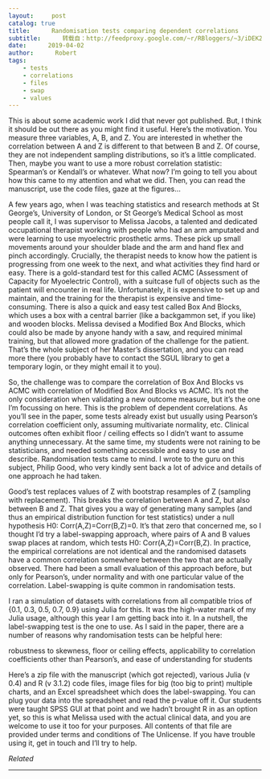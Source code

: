 ```yaml
---
layout:     post
catalog: true
title:      Randomisation tests comparing dependent correlations
subtitle:      转载自：http://feedproxy.google.com/~r/RBloggers/~3/iDEK2GXcQn8/
date:      2019-04-02
author:      Robert
tags:
    - tests
    - correlations
    - files
    - swap
    - values
---
```






This is about some academic work I did that never got published. But, I think it should be out there as you might find it useful. Here’s the motivation. You measure three variables, A, B, and Z. You are interested in whether the correlation between A and Z is different to that between B and Z. Of course, they are not independent sampling distributions, so it’s a little complicated. Then, maybe you want to use a more robust correlation statistic: Spearman’s or Kendall’s or whatever. What now? I’m going to tell you about how this came to my attention and what we did. Then, you can read the manuscript, use the code files, gaze at the figures…

A few years ago, when I was teaching statistics and research methods at St George’s, University of London, or St George’s Medical School as most people call it, I was supervisor to Melissa Jacobs, a talented and dedicated occupational therapist working with people who had an arm amputated and were learning to use myoelectric prosthetic arms. These pick up small movements around your shoulder blade and the arm and hand flex and pinch accordingly. Crucially, the therapist needs to know how the patient is progressing from one week to the next, and what activities they find hard or easy. There is a gold-standard test for this called ACMC (Assessment of Capacity for Myoelectric Control), with a suitcase full of objects such as the patient will encounter in real life. Unfortunately, it is expensive to set up and maintain, and the training for the therapist is expensive and time-consuming. There is also a quick and easy test called Box And Blocks, which uses a box with a central barrier (like a backgammon set, if you like) and wooden blocks. Melissa devised a Modified Box And Blocks, which could also be made by anyone handy with a saw, and required minimal training, but that allowed more gradation of the challenge for the patient. That’s the whole subject of her Master’s dissertation, and you can read more there (you probably have to contact the SGUL library to get a temporary login, or they might email it to you).

So, the challenge was to compare the correlation of Box And Blocks vs ACMC with correlation of Modified Box And Blocks vs ACMC. It’s not the only consideration when validating a new outcome measure, but it’s the one I’m focussing on here. This is the problem of dependent correlations. As you’ll see in the paper, some tests already exist but usually using Pearson’s correlation coefficient only, assuming multivariate normality, etc. Clinical outcomes often exhibit floor / ceiling effects so I didn’t want to assume anything unnecessary. At the same time, my students were not raining to be statisticians, and needed something accessible and easy to use and describe. Randomisation tests came to mind. I wrote to the guru on this subject, Philip Good, who very kindly sent back a lot of advice and details of one approach he had taken.

Good’s test replaces values of Z with bootstrap resamples of Z (sampling with replacement). This breaks the correlation between A and Z, but also between B and Z. That gives you a way of generating many samples (and thus an empirical distribution function for test statistics) under a null hypothesis H0: Corr(A,Z)=Corr(B,Z)=0. It’s that zero that concerned me, so I thought I’d try a label-swapping approach, where pairs of A and B values swap places at random, which tests H0: Corr(A,Z)=Corr(B,Z). In practice, the empirical correlations are not identical and the randomised datasets have a common correlation somewhere between the two that are actually observed. There had been a small evaluation of this approach before, but only for Pearson’s, under normality and with one particular value of the correlation. Label-swapping is quite common in randomisation tests.

I ran a simulation of datasets with correlations from all compatible trios of {0.1, 0.3, 0.5, 0.7, 0.9} using Julia for this. It was the high-water mark of my Julia usage, although this year I am getting back into it. In a nutshell, the label-swapping test is the one to use. As I said in the paper, there are a number of reasons why randomisation tests can be helpful here:

> 
robustness to skewness, floor or ceiling effects, applicability to correlation coefficients other than Pearson’s, and ease of understanding for students


Here’s a zip file with the manuscript (which got rejected), various Julia (v 0.4) and R (v 3.1.2) code files, image files for big (too big to print) multiple charts, and an Excel spreadsheet which does the label-swapping. You can plug your data into the spreadsheet and read the p-value off it. Our students were taught SPSS GUI at that point and we hadn’t brought R in as an option yet, so this is what Melissa used with the actual clinical data, and you are welcome to use it too for your purposes. All contents of that file are provided under terms and conditions of The Unlicense. If you have trouble using it, get in touch and I’ll try to help.


*Related*








---
